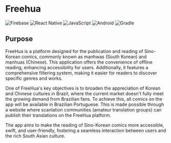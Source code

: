 # Freehua
![Firebase](https://img.shields.io/badge/Firebase-039BE5?style=for-the-badge&logo=Firebase&logoColor=white)
![React Native](https://img.shields.io/badge/react_native-%2320232a.svg?style=for-the-badge&logo=react&logoColor=%2361DAFB)
![JavaScript](https://img.shields.io/badge/javascript-%23323330.svg?style=for-the-badge&logo=javascript&logoColor=%23F7DF1E)
![Android](https://img.shields.io/badge/Android-3DDC84?style=for-the-badge&logo=android&logoColor=white)
![Gradle](https://img.shields.io/badge/Gradle-02303A.svg?style=for-the-badge&logo=Gradle&logoColor=white)

## Purpose 

FreeHua is a platform designed for the publication and reading of Sino-Korean comics, commonly known as manhwas (South Korean) and manhuas (Chinese). This application offers the convenience of offline reading, enhancing accessibility for users. Additionally, it features a comprehensive filtering system, making it easier for readers to discover specific genres and works.

One of FreeHua's key objectives is to broaden the appreciation of Korean and Chinese cultures in Brazil, where the current market doesn't fully meet the growing demand from Brazilian fans. To achieve this, all comics on the app will be available in Brazilian Portuguese. This is made possible through a website where scanlation communities (amateur translation groups) can publish their translations on the FreeHua platform.

The app aims to make the reading of Sino-Korean comics more accessible, swift, and user-friendly, fostering a seamless interaction between users and the rich South Asian culture.

